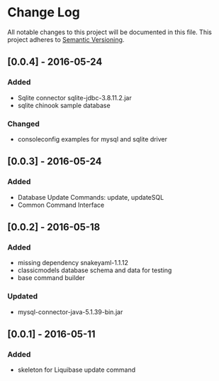 # Change Log
All notable changes to this project will be documented in this file.
This project adheres to [Semantic Versioning](http://semver.org/).

## [0.0.4] - 2016-05-24
### Added
* Sqlite connector sqlite-jdbc-3.8.11.2.jar
* sqlite chinook sample database

### Changed
* consoleconfig examples for mysql and sqlite driver

## [0.0.3] - 2016-05-24
### Added
* Database Update Commands: update, updateSQL
* Common Command Interface

## [0.0.2] - 2016-05-18
### Added
* missing dependency snakeyaml-1.1.12
* classicmodels database schema and data for testing
* base command builder

### Updated
* mysql-connector-java-5.1.39-bin.jar

## [0.0.1] - 2016-05-11
### Added
* skeleton for Liquibase update command

